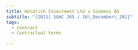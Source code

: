 ```yaml
---
title: Holdrich Investment Ltd v Siemens AG 
subtitle: "[2011] SGHC 265 / 16\_December\_2011"
tags:
  - Contract
  - Contractual terms

---
```



